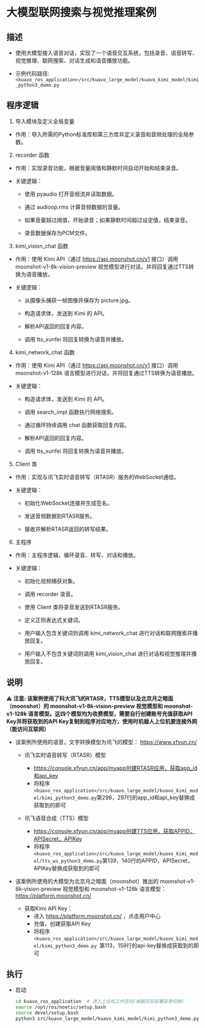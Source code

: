 # 大模型联网搜索与视觉推理案例

## 描述

  - 使用大模型接入语音对话，实现了一个语音交互系统，包括录音、语音转写、视觉推理、联网搜索、对话生成和语音播放功能。
  
  - 示例代码路径:`<kuavo_ros_application>/src/kuavo_large_model/kuavo_kimi_model/kimi_python3_demo.py`

## 程序逻辑

1. 导入模块及定义全局变量

  - 作用：导入所需的Python标准库和第三方库并定义录音和音频处理的全局参数。

2. recorder 函数

  - 作用：实现录音功能，根据音量阈值和静默时间自动开始和结束录音。

  - 关键逻辑：

    - 使用 pyaudio 打开音频流并读取数据。

    - 通过 audioop.rms 计算音频数据的音量。

    - 如果音量超过阈值，开始录音；如果静默时间超过设定值，结束录音。

    - 录音数据保存为PCM文件。

3. kimi_vision_chat 函数

  - 作用：使用 Kimi API（通过 https://api.moonshot.cn/v1 接口）调用 moonshot-v1-8k-vision-preview 视觉模型进行对话，并将回复通过TTS转换为语音播放。

  - 关键逻辑：

    - 从摄像头捕获一帧图像并保存为 picture.jpg。

    - 构造请求体，发送到 Kimi 的 API。

    - 解析API返回的回复内容。

    - 调用 tts_xunfei 将回复转换为语音并播放。

4. kimi_network_chat 函数

  - 作用：使用 Kimi API（通过 https://api.moonshot.cn/v1 接口）调用 moonshot-v1-128k 语言模型进行对话，并将回复通过TTS转换为语音播放。

  - 关键逻辑：

    - 构造请求体，发送到 Kimi 的 API。

    - 调用 search_impl 函数执行网络搜索。

    - 通过循环持续调用 chat 函数获取回复内容。

    - 解析API返回的回复内容。

    - 调用 tts_xunfei 将回复转换为语音并播放。

5. Client 类

  - 作用：实现与讯飞实时语音转写（RTASR）服务的WebSocket通信。

  - 关键逻辑：

    - 初始化WebSocket连接并生成签名。

    - 发送音频数据到RTASR服务。

    - 接收并解析RTASR返回的转写结果。


6. 主程序

  - 作用：主程序逻辑，循环录音、转写、对话和播放。

  - 关键逻辑：

    - 初始化视频捕获对象。

    - 调用 recorder 录音。

    - 使用 Client 类将录音发送到RTASR服务。

    - 定义正则表达式关键词。

    - 用户输入包含关键词则调用 kimi_network_chat 进行对话和联网搜索并播放回复。

    - 用户输入不包含关键词则调用 kimi_vision_chat 进行对话和视觉推理并播放回复。

## 说明

   ⚠️ **注意: 该案例使用了科大讯飞的RTASR，TTS模型以及北京月之暗面（moonshot）的 moonshot-v1-8k-vision-preview 视觉模型和 moonshot-v1-128k 语言模型。这四个模型均为收费模型，需要自行创建账号充值获取API Key并将获取到的API Key复制到程序对应地方，使用时机器人上位机要连接外网（能访问互联网）**

   - 该案例所使用的语音，文字转换模型为讯飞的模型： https://www.xfyun.cn/
      - 讯飞实时语音转写（RTASR）模型 
        - https://console.xfyun.cn/app/myapp创建RTASR应用，获取app_id和api_key
        - 将程序`<kuavo_ros_application>/src/kuavo_large_model/kuavo_kimi_model/kimi_python3_demo.py`第296，297行的app_id和api_key替换成获取到的即可
      
      - 讯飞语音合成（TTS）模型
        - https://console.xfyun.cn/app/myapp创建TTS应用，获取APPID，APISecret，APIKey
        - 将程序`<kuavo_ros_application>/src/kuavo_large_model/kuavo_kimi_model/tts_ws_python3_demo.py`第139，140行的APPID，APISecret，APIKey替换成获取到的即可

   - 该案例所使用的大模型为北京月之暗面（moonshot）推出的 moonshot-v1-8k-vision-preview 视觉模型和 moonshot-v1-128k 语言模型： https://platform.moonshot.cn/
     - 获取Kimi API Key：
       - 进入 https://platform.moonshot.cn/ ，点击用户中心
       - 充值，创建获取API Key    
       - 将程序`<kuavo_ros_application>/src/kuavo_large_model/kuavo_kimi_model/kimi_python3_demo.py `第113，159行的api-key替换成获取到的即可

## 执行

  - 启动
    ```bash
    cd kuavo_ros_application  # 进入上位机工作空间(根据实际部署目录切换)
    source /opt/ros/noetic/setup.bash
    source devel/setup.bash
    python3 src/kuavo_large_model/kuavo_kimi_model/kimi_python3_demo.py 
    ```
